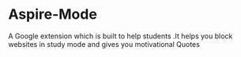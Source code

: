 # Aspire-Mode
 A Google extension which is built to help students .It helps you block websites in study mode and gives you motivational Quotes
 
